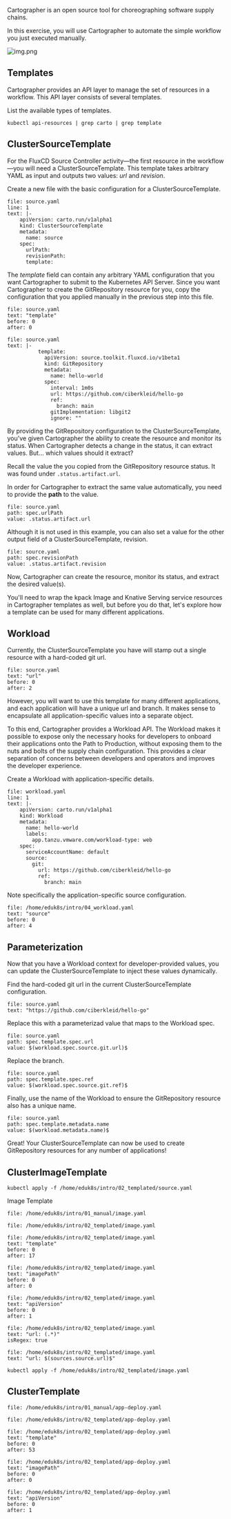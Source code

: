 Cartographer is an open source tool for choreographing software supply chains.

In this exercise, you will use Cartographer to automate the simple workflow you just executed manually.

![img.png](images/cartographer.png)

## Templates

Cartographer provides an API layer to manage the set of resources in a workflow. This API layer consists of several templates.

List the available types of templates.
```execute-1
kubectl api-resources | grep carto | grep template
```

## ClusterSourceTemplate

For the FluxCD Source Controller activity—the first resource in the workflow—you will need a ClusterSourceTemplate. This template takes arbitrary YAML as input and outputs two values: _url_ and _revision_.

Create a new file with the basic configuration for a ClusterSourceTemplate.
```editor:insert-lines-before-line
file: source.yaml
line: 1
text: |-
    apiVersion: carto.run/v1alpha1
    kind: ClusterSourceTemplate
    metadata:
      name: source
    spec:
      urlPath: 
      revisionPath: 
      template:
```

The _template_ field can contain any arbitrary YAML configuration that you want Cartographer to submit to the Kubernetes API Server.
Since you want Cartographer to create the GitRepository resource for you, copy the configuration that you applied manually in the previous step into this file.
```editor:select-matching-text
file: source.yaml
text: "template"
before: 0
after: 0
```

```editor:replace-text-selection
file: source.yaml
text: |-
          template:
            apiVersion: source.toolkit.fluxcd.io/v1beta1
            kind: GitRepository
            metadata:
              name: hello-world
            spec:
              interval: 1m0s
              url: https://github.com/ciberkleid/hello-go
              ref:
                branch: main
              gitImplementation: libgit2
              ignore: ""
```

By providing the GitRepository configuration to the ClusterSourceTemplate, you've given Cartographer the ability to create the resource and monitor its status.
When Cartographer detects a change in the status, it can extract values. But... which values should it extract?

Recall the value the you copied from the GitRepository resource status.
It was found under `.status.artifact.url`.

In order for Cartographer to extract the same value automatically, you need to provide the **path** to the value.

```editor:insert-value-into-yaml
file: source.yaml
path: spec.urlPath
value: .status.artifact.url
```

Although it is not used in this example, you can also set a value for the other output field of a ClusterSourceTemplate, revision.
```editor:insert-value-into-yaml
file: source.yaml
path: spec.revisionPath
value: .status.artifact.revision
```

Now, Cartographer can create the resource, monitor its status, and extract the desired value(s).

You'll need to wrap the kpack Image and Knative Serving service resources in Cartographer templates as well, but before you do that, let's explore how a template can be used for many different applications.

## Workload

Currently, the ClusterSourceTemplate you have will stamp out a single resource with a hard-coded git url.
```editor:select-matching-text
file: source.yaml
text: "url"
before: 0
after: 2
```

However, you will want to use this template for many different applications, and each application will have a unique url and branch.
It makes sense to encapsulate all application-specific values into a separate object.

To this end, Cartographer provides a Workload API.
The Workload makes it possible to expose only the necessary hooks for developers to onboard their applications onto the Path to Production, without exposing them to the nuts and bolts of the supply chain configuration.
This provides a clear separation of concerns between developers and operators and improves the developer experience.

Create a Workload with application-specific details.
```editor:insert-lines-before-line
file: workload.yaml
line: 1
text: |-
    apiVersion: carto.run/v1alpha1
    kind: Workload
    metadata:
      name: hello-world
      labels:
        app.tanzu.vmware.com/workload-type: web
    spec:
      serviceAccountName: default
      source:
        git:
          url: https://github.com/ciberkleid/hello-go
          ref:
            branch: main
```

Note specifically the application-specific source configuration.
```editor:select-matching-text
file: /home/eduk8s/intro/04_workload.yaml
text: "source"
before: 0
after: 4
```

## Parameterization

Now that you have a Workload context for developer-provided values, you can update the ClusterSourceTemplate to inject these values dynamically.

Find the hard-coded git url in the current ClusterSourceTemplate configuration.
```editor:select-matching-text
file: source.yaml
text: "https://github.com/ciberkleid/hello-go"
```

Replace this with a parameterizad value that maps to the Workload spec.
```editor:insert-value-into-yaml
file: source.yaml
path: spec.template.spec.url
value: $(workload.spec.source.git.url)$
```

Replace the branch.
```editor:insert-value-into-yaml
file: source.yaml
path: spec.template.spec.ref
value: $(workload.spec.source.git.ref)$
```

Finally, use the name of the Workload to ensure the GitRepository resource also has a unique name.
```editor:insert-value-into-yaml
file: source.yaml
path: spec.template.metadata.name
value: $(workload.metadata.name)$
```

Great! Your ClusterSourceTemplate can now be used to create GitRepository resources for any number of applications!

## ClusterImageTemplate

```execute-1
kubectl apply -f /home/eduk8s/intro/02_templated/source.yaml
```

Image Template

```editor:open-file
file: /home/eduk8s/intro/01_manual/image.yaml
```

```editor:open-file
file: /home/eduk8s/intro/02_templated/image.yaml
```

```editor:select-matching-text
file: /home/eduk8s/intro/02_templated/image.yaml
text: "template"
before: 0
after: 17
```

```editor:select-matching-text
file: /home/eduk8s/intro/02_templated/image.yaml
text: "imagePath"
before: 0
after: 0
```

```editor:select-matching-text
file: /home/eduk8s/intro/02_templated/image.yaml
text: "apiVersion"
before: 0
after: 1
```

```editor:select-matching-text
file: /home/eduk8s/intro/02_templated/image.yaml
text: "url: (.*)"
isRegex: true
```

```editor:replace-text-selection
file: /home/eduk8s/intro/02_templated/image.yaml
text: "url: $(sources.source.url)$"
```

```execute-1
kubectl apply -f /home/eduk8s/intro/02_templated/image.yaml
```

## ClusterTemplate

```editor:open-file
file: /home/eduk8s/intro/01_manual/app-deploy.yaml
```

```editor:open-file
file: /home/eduk8s/intro/02_templated/app-deploy.yaml
```

```editor:select-matching-text
file: /home/eduk8s/intro/02_templated/app-deploy.yaml
text: "template"
before: 0
after: 53
```

```editor:select-matching-text
file: /home/eduk8s/intro/02_templated/app-deploy.yaml
text: "imagePath"
before: 0
after: 0
```

```editor:select-matching-text
file: /home/eduk8s/intro/02_templated/app-deploy.yaml
text: "apiVersion"
before: 0
after: 1
```
